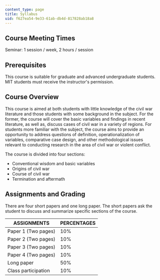 ```yaml
---
content_type: page
title: Syllabus
uid: f627ea54-9e33-61ab-db4d-817828ab18a8
---
```


Course Meeting Times
--------------------

Seminar: 1 session / week, 2 hours / session

Prerequisites
-------------

This course is suitable for graduate and advanced undergraduate students. MIT students must receive the instructor's permission.

Course Overview
---------------

This course is aimed at both students with little knowledge of the civil war literature and those students with some background in the subject. For the former, the course will cover the basic variables and findings in recent literature, as well as, discuss cases of civil war in a variety of regions. For students more familiar with the subject, the course aims to provide an opportunity to address questions of definition, operationalization of variables, comparative case design, and other methodological issues relevant to conducting research in the area of civil war or violent conflict.

The course is divided into four sections:

*   Conventional wisdom and basic variables
*   Origins of civil war
*   Course of civil war
*   Termination and aftermath

Assignments and Grading
-----------------------

There are four short papers and one long paper. The short papers ask the student to discuss and summarize specific sections of the course.

| ASSIGNMENTS | PERCENTAGES |
| --- | --- |
| Paper 1 (Two pages) | 10% |
| Paper 2 (Two pages) | 10% |
| Paper 3 (Two pages) | 10% |
| Paper 4 (Two pages) | 10% |
| Long paper | 50% |
| Class participation | 10%